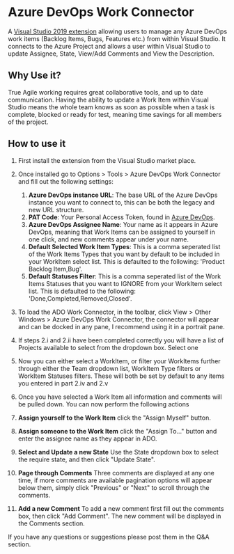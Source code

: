 # Azure DevOps Work Connector
A [Visual Studio 2019 extension](https://marketplace.visualstudio.com/items?itemName=MadeUpExtensions.AzureDevopsWorkConnector)  allowing users to manage any Azure DevOps work items (Backlog Items, Bugs, Features etc.) from within Visual Studio.
It connects to the Azure Project and allows a user within Visual Studio to update Assignee, State, View/Add Comments and View the Description.

## Why Use it?
True Agile working requires great collaborative tools, and up to date communication. Having the ability to update a Work Item within Visual Studio means the whole team knows as soon as possible when a task is complete, blocked or ready for test, meaning time savings for all members of the project.

## How to use it
 1. First install the extension from the Visual Studio market place.
 2. Once installed go to Options > Tools > Azure DevOps Work Connector
    and fill out the following settings:
    
	 1. **Azure DevOps instance URL**: The base URL of the Azure DevOps instance you want to connect to, this can be both the legacy and new URL structure.
	 2. **PAT Code**: Your Personal Access Token, found in [Azure DevOps](https://docs.microsoft.com/en-us/azure/devops/integrate/get-started/authentication/pats?view=azure-devops#create-personal-access-tokens-to-authenticate-access).
	 3. **Azure DevOps Assignee Name**: Your name as it appears in Azure DevOps, meaning that Work Items can be assigned to yourself in one click, and new comments appear under your name.
	 4. **Default Selected Work Item Types**: This is a comma seperated list of the Work Items Types that you want by default to be included in your WorkItem select list. This is defaulted to the following: 'Product Backlog Item,Bug'.
	 5. **Default Statuses Filter**: This is a comma seperated list of the Work Items Statuses that you want to IGNORE from your WorkItem select list. This is defaulted to the following: 'Done,Completed,Removed,Closed'.
   
 3. To load the ADO Work Connector, in the toolbar, click View > Other Windows > Azure DevOps Work Connector, the connector will appear and can be docked in any pane, I recommend using it in a portrait pane.
 4. If steps 2.i and 2.ii have been completed correctly you will have a list of Projects available to select from the dropdown box. Select one
 5. Now you can either select a WorkItem, or filter your WorkItems further through either the Team dropdown list, WorkItem Type filters or WorkItem Statuses filters. These will both be set by default to any items you entered in part 2.iv and 2.v
 6. Once you have selected a Work Item all information and comments will be pulled down. You can now perform the following actions
  1. **Assign yourself to the Work Item** click the "Assign Myself" button.
  2. **Assign someone to the Work Item** click the "Assign To..." button and enter the assignee name as they appear in ADO.
  3. **Select and Update a new State** Use the State dropdown box to select the require state, and then click "Update State".
  4. **Page through Comments** Three comments are displayed at any one time, if more comments are available pagination options will appear below them, simply click "Previous" or "Next" to scroll through the comments.
  5. **Add a new Comment** To add a new comment first fill out the comments box, then click "Add Comment". The new comment will be displayed in the Comments section.
  
  If you have any questions or suggestions please post them in the Q&A section.
